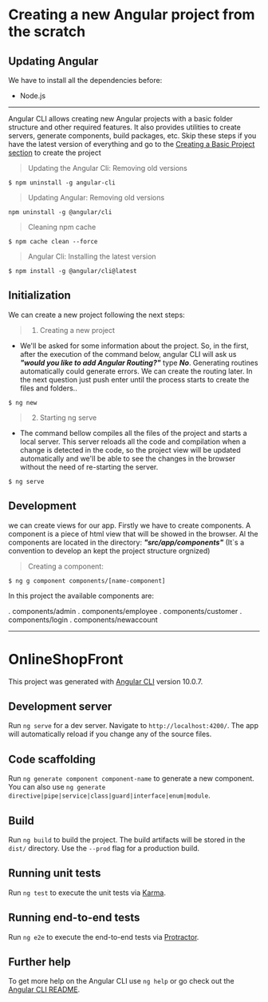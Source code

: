 # Creating a new Angular project from the scratch

## Updating Angular
We have to install all the dependencies before:
- Node.js


---
Angular CLI allows creating new Angular projects with a basic folder structure and other required features. It also provides utilities to create servers, generate components, build packages, etc.
Skip these steps if you have the latest version of everything and go to the [Creating a Basic Project section](#Initialization)  to create the project
> Updating the Angular Cli: Removing old versions

```
$ npm uninstall -g angular-cli
```

> Updating Angular: Removing old versions
```
npm uninstall -g @angular/cli
```

> Cleaning npm cache 

```
$ npm cache clean --force
```
> Angular Cli: Installing the latest version

```
$ npm install -g @angular/cli@latest
```

## Initialization 

We can create a new project following the next steps: 


> 1. Creating a new project
- We'll be asked for some information about the project. So, in the first, after the execution of the command below, angular CLI will ask us ***"would you like to add Angular Routing?"*** type ***No***. Generating routines automatically could generate errors. We can create the routing later. In the next question just push enter until the process starts to create the files and folders.. 

```
$ ng new
```
> 2. Starting ng serve
- The command bellow compiles all the files of the project and starts a local server. This server reloads all the code and compilation when a change is detected in the code, so the project view will be updated automatically and we'll be able to see the changes in the browser without the need of re-starting the server.

```
$ ng serve
```

## Development 

we can create views for our app. Firstly we have to create components. A component is a piece of html view that will be showed in the browser.
Al the components are located in the directory: ***"src/app/components"*** (It`s a convention to develop an kept the project structure orgnized)

> Creating a component:
```
$ ng g component components/[name-component]
```
In this project the available components are:

. components/admin
. components/employee
. components/customer
. components/login
. components/newaccount


---

# OnlineShopFront

This project was generated with [Angular CLI](https://github.com/angular/angular-cli) version 10.0.7.

## Development server

Run `ng serve` for a dev server. Navigate to `http://localhost:4200/`. The app will automatically reload if you change any of the source files.

## Code scaffolding

Run `ng generate component component-name` to generate a new component. You can also use `ng generate directive|pipe|service|class|guard|interface|enum|module`.

## Build

Run `ng build` to build the project. The build artifacts will be stored in the `dist/` directory. Use the `--prod` flag for a production build.

## Running unit tests

Run `ng test` to execute the unit tests via [Karma](https://karma-runner.github.io).

## Running end-to-end tests

Run `ng e2e` to execute the end-to-end tests via [Protractor](http://www.protractortest.org/).

## Further help

To get more help on the Angular CLI use `ng help` or go check out the [Angular CLI README](https://github.com/angular/angular-cli/blob/master/README.md).
